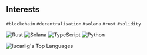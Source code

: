 ## Interests
`#blockchain` `#decentralisation` `#solana` `#rust` `#solidity`

![Rust](https://img.shields.io/badge/rust-%23e9bb95.svg?style=for-the-badge&logo=rust&logoColor=black)
![Solana](https://img.shields.io/badge/Solana-%2300ffb3?logo=scrutinizerci&style=for-the-badge&logoColor=white)
![TypeScript](https://img.shields.io/badge/typescript-%23007ACC.svg?style=for-the-badge&logo=typescript&logoColor=white)
![Python](https://img.shields.io/badge/Python-FFD43B?style=for-the-badge&logo=python&logoColor=darkgreen)

<img alt="lucarlig's Top Languages" src="https://github-readme-stats.vercel.app/api/top-langs/?username=lucarlig&langs_count=10" />
